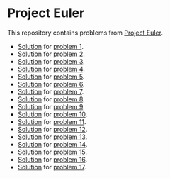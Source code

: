 # Project Euler

This repository contains problems from [Project Euler](https://projecteuler.net/).

* [Solution](https://github.com/cciprianmihai/ProjectEuler/blob/master/p1.py) for [problem 1](https://projecteuler.net/problem=1).
* [Solution](https://github.com/cciprianmihai/ProjectEuler/blob/master/p2.py) for [problem 2](https://projecteuler.net/problem=2).
* [Solution](https://github.com/cciprianmihai/ProjectEuler/blob/master/p3.py) for [problem 3](https://projecteuler.net/problem=3).
* [Solution](https://github.com/cciprianmihai/ProjectEuler/blob/master/p4.py) for [problem 4](https://projecteuler.net/problem=4).
* [Solution](https://github.com/cciprianmihai/ProjectEuler/blob/master/p5.py) for [problem 5](https://projecteuler.net/problem=5).
* [Solution](https://github.com/cciprianmihai/ProjectEuler/blob/master/p6.py) for [problem 6](https://projecteuler.net/problem=6).
* [Solution](https://github.com/cciprianmihai/ProjectEuler/blob/master/p7.py) for [problem 7](https://projecteuler.net/problem=7).
* [Solution](https://github.com/cciprianmihai/ProjectEuler/blob/master/p8.py) for [problem 8](https://projecteuler.net/problem=8).
* [Solution](https://github.com/cciprianmihai/ProjectEuler/blob/master/p9.py) for [problem 9](https://projecteuler.net/problem=9).
* [Solution](https://github.com/cciprianmihai/ProjectEuler/blob/master/p10.py) for [problem 10](https://projecteuler.net/problem=10).
* [Solution](https://github.com/cciprianmihai/ProjectEuler/blob/master/p11.py) for [problem 11](https://projecteuler.net/problem=11).
* [Solution](https://github.com/cciprianmihai/ProjectEuler/blob/master/p12.py) for [problem 12](https://projecteuler.net/problem=12).
* [Solution](https://github.com/cciprianmihai/ProjectEuler/blob/master/p13.py) for [problem 13](https://projecteuler.net/problem=13).
* [Solution](https://github.com/cciprianmihai/ProjectEuler/blob/master/p14.py) for [problem 14](https://projecteuler.net/problem=14).
* [Solution](https://github.com/cciprianmihai/ProjectEuler/blob/master/p15.py) for [problem 15](https://projecteuler.net/problem=15).
* [Solution](https://github.com/cciprianmihai/ProjectEuler/blob/master/p16.py) for [problem 16](https://projecteuler.net/problem=16).
* [Solution](https://github.com/cciprianmihai/ProjectEuler/blob/master/p17.py) for [problem 17](https://projecteuler.net/problem=17).
